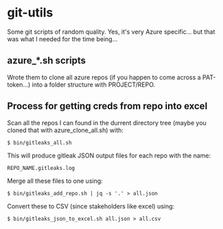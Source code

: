 # git-utils
Some git scripts of random quality. Yes, it's very Azure specific... but that was what I needed for the time being... 

## azure_*.sh scripts

Wrote them to clone all azure repos (if you happen to come across a PAT-token...) into a folder structure with PROJECT/REPO.

## Process for getting creds from repo into excel

Scan all the repos I can found in the durrent directory tree (maybe you cloned that with azure_clone_all.sh) with:

    $ bin/gitleaks_all.sh

This will produce gitleak JSON output files for each repo with the name:

    REPO_NAME.gitleaks.log

Merge all these files to one using:

    $ bin/gitleaks_add_repo.sh | jq -s '.' > all.json

Convert these to CSV (since stakeholders like excel) using:

    $ bin/gitleaks_json_to_excel.sh all.json > all.csv
